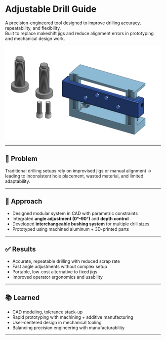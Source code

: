 # Adjustable Drill Guide

A precision-engineered tool designed to improve drilling accuracy, repeatability, and flexibility.  
Built to replace makeshift jigs and reduce alignment errors in prototyping and mechanical design work.

![image alt](https://github.com/Tofarati262/Adjustable-Drill-Guide/blob/main/Asset/ADJUSTABLE%20DRILL%20GUIDE%20ASSEMBLY.png)


---

## 🔧 Problem
Traditional drilling setups rely on improvised jigs or manual alignment → leading to inconsistent hole placement, wasted material, and limited adaptability.

---

## 🚀 Approach
- Designed modular system in CAD with parametric constraints  
- Integrated **angle adjustment (0°–90°)** and **depth control**  
- Developed **interchangeable bushing system** for multiple drill sizes    
- Prototyped using machined aluminum + 3D-printed parts  

---

## ✅ Results
- Accurate, repeatable drilling with reduced scrap rate  
- Fast angle adjustments without complex setup  
- Portable, low-cost alternative to fixed jigs  
- Improved operator ergonomics and usability  

---

## 📚 Learned
- CAD modeling, tolerance stack-up
- Rapid prototyping with machining + additive manufacturing  
- User-centered design in mechanical tooling  
- Balancing precision engineering with manufacturability  

---
